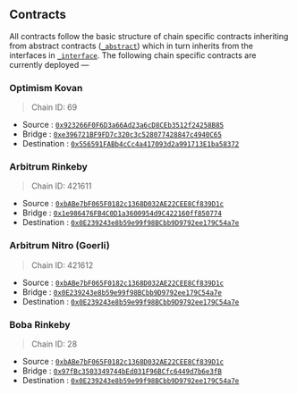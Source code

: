 ## Contracts

All contracts follow the basic structure of chain specific contracts inheriting from abstract contracts ([`_abstract`](_abstract)) which in turn inherits from the interfaces in [`_interface`](_interface). The following chain specific contracts are currently deployed —

### Optimism Kovan
> Chain ID: 69

- Source : [`0x923266F0F6D3a66Ad23a6cD8CEb3512f24258B85`](https://kovan-optimistic.etherscan.io/address/0x923266F0F6D3a66Ad23a6cD8CEb3512f24258B85#code)
- Bridge : [`0xe396721BF9FD7c320c3c528077428847c4940C65`](https://kovan.etherscan.io/address/0xe396721BF9FD7c320c3c528077428847c4940C65#code)
- Destination : [`0x556591FABb4cCc4a417093d2a991713E1ba58372`](https://kovan-optimistic.etherscan.io/address/0x556591FABb4cCc4a417093d2a991713E1ba58372#code)

### Arbitrum Rinkeby
> Chain ID: 421611

- Source : [`0xbABe7bF065F0182c1368D032AE22CEE8Cf839D1c`](https://testnet.arbiscan.io/address/0xbABe7bF065F0182c1368D032AE22CEE8Cf839D1c#code)
- Bridge : [`0x1e986476FB4C0D1a3600954d9C422160ff850774`](https://rinkeby.etherscan.io/address/0x1e986476FB4C0D1a3600954d9C422160ff850774#code)
- Destination : [`0x0E239243e8b59e99f98BCbb9D9792ee179C54a7e`](https://testnet.arbiscan.io/address/0x0E239243e8b59e99f98BCbb9D9792ee179C54a7e#code)

### Arbitrum Nitro (Goerli)
> Chain ID: 421612

- Source : [`0xbABe7bF065F0182c1368D032AE22CEE8Cf839D1c`](https://nitro-devnet-explorer.arbitrum.io/address/0xbABe7bF065F0182c1368D032AE22CEE8Cf839D1c/contracts)
- Bridge : [`0x0E239243e8b59e99f98BCbb9D9792ee179C54a7e`](https://goerli.etherscan.io/address/0x0E239243e8b59e99f98BCbb9D9792ee179C54a7e#code)
- Destination : [`0x0E239243e8b59e99f98BCbb9D9792ee179C54a7e`](https://nitro-devnet-explorer.arbitrum.io/address/0x0E239243e8b59e99f98BCbb9D9792ee179C54a7e/contracts)

### Boba Rinkeby
> Chain ID: 28

- Source : [`0xbABe7bF065F0182c1368D032AE22CEE8Cf839D1c`](https://blockexplorer.rinkeby.boba.network/address/0xbABe7bF065F0182c1368D032AE22CEE8Cf839D1c/contracts)
- Bridge : [`0x97fBc3503349744bEd031F96BCfc6449d7b6e3fB`](https://rinkeby.etherscan.io/address/0x97fBc3503349744bEd031F96BCfc6449d7b6e3fB#code)
- Destination : [`0x0E239243e8b59e99f98BCbb9D9792ee179C54a7e`](https://blockexplorer.rinkeby.boba.network/address/0x0E239243e8b59e99f98BCbb9D9792ee179C54a7e/contracts)